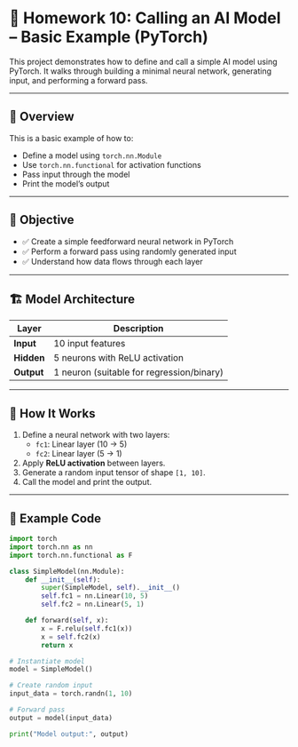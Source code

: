 # 🧠 Homework 10: Calling an AI Model – Basic Example (PyTorch)

This project demonstrates how to define and call a simple AI model using PyTorch. It walks through building a minimal neural network, generating input, and performing a forward pass.

---

## 📘 Overview

This is a basic example of how to:
- Define a model using `torch.nn.Module`
- Use `torch.nn.functional` for activation functions
- Pass input through the model
- Print the model’s output

---

## 🎯 Objective

- ✅ Create a simple feedforward neural network in PyTorch
- ✅ Perform a forward pass using randomly generated input
- ✅ Understand how data flows through each layer

---

## 🏗️ Model Architecture

| Layer         | Description                                |
|---------------|--------------------------------------------|
| **Input**     | 10 input features                          |
| **Hidden**    | 5 neurons with ReLU activation             |
| **Output**    | 1 neuron (suitable for regression/binary)  |

---

## 🚀 How It Works

1. Define a neural network with two layers:
    - `fc1`: Linear layer (10 → 5)
    - `fc2`: Linear layer (5 → 1)
2. Apply **ReLU activation** between layers.
3. Generate a random input tensor of shape `[1, 10]`.
4. Call the model and print the output.

---

## 🧾 Example Code

```python
import torch
import torch.nn as nn
import torch.nn.functional as F

class SimpleModel(nn.Module):
    def __init__(self):
        super(SimpleModel, self).__init__()
        self.fc1 = nn.Linear(10, 5)
        self.fc2 = nn.Linear(5, 1)

    def forward(self, x):
        x = F.relu(self.fc1(x))
        x = self.fc2(x)
        return x

# Instantiate model
model = SimpleModel()

# Create random input
input_data = torch.randn(1, 10)

# Forward pass
output = model(input_data)

print("Model output:", output)
